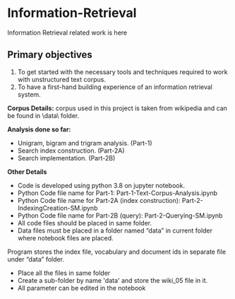 # Information-Retrieval
Information Retrieval related work is here

## Primary objectives
1.	To get started with the necessary tools and techniques required to work with unstructured text corpus.
2.	To have a first-hand building experience of an information retrieval system.

**Corpus Details:**  corpus used in this project is taken from wikipedia and can be found in \data\ folder.

**Analysis done so far:**
* Unigram, bigram and trigram analysis. (Part-1)
* Search index construction. (Part-2A)
* Search implementation. (Part-2B)

**Other Details**
* Code is developed using python 3.8 on jupyter notebook.
* Python Code file name for Part-1: Part-1-Text-Corpus-Analysis.ipynb
* Python Code file name for Part-2A (index construction): Part-2-IndexingCreation-SM.ipynb
* Python Code file name for Part-2B (query): Part-2-Querying-SM.ipynb
* All code files should be placed in same folder.
* Data files must be placed in a folder named “data” in current folder where notebook files are placed.

Program stores the index file, vocabulary and document ids in separate file under “data” folder.

* Place all the files in same folder
* Create a sub-folder by name 'data' and store the wiki_05 file in it.
* All parameter can be edited in the notebook
